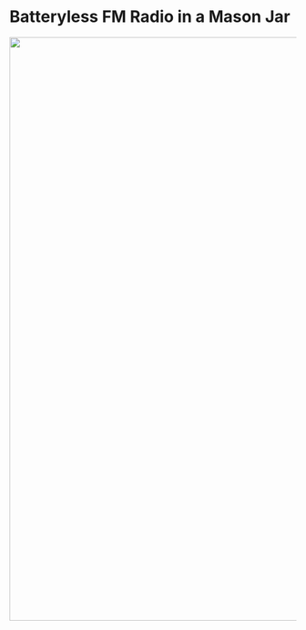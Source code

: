 <!DOCTYPE html>
<h1>Batteryless FM Radio in a Mason Jar</h1>
<img src="GreenTechHackathon/blob/main/Hardware_Hacks_for_Batteryless_Energy_Harvesting_Computing_Page_10.jpg" width="1024">
</html>
